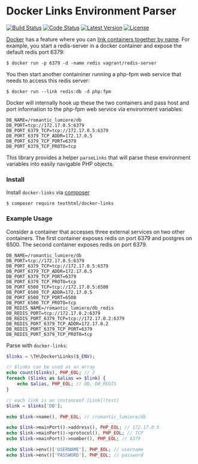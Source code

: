 # Docker Links Environment Parser

[![Build Status](https://img.shields.io/travis/texthtml/docker-links.svg)](https://travis-ci.org/texthtml/docker-links)
[![Code Status](https://img.shields.io/scrutinizer/g/texthtml/docker-links.svg)](https://scrutinizer-ci.com/g/texthtml/docker-links/build-status/master)
[![Latest Version](https://img.shields.io/packagist/v/texthtml/docker-links.svg)](https://packagist.org/packages/texthtml/docker-links)
[![License](https://img.shields.io/packagist/l/texthtml/docker-links.svg)](https://packagist.org/packages/texthtml/docker-links)

[Docker](http://www.docker.io/) has a feature where you can [link containers together by name](http://docs.docker.io/en/latest/use/working_with_links_names/). For example, you start a redis-server in a docker container and expose the default redis port 6379:

    $ docker run -p 6379 -d -name redis vagrant/redis-server

You then start another containiner running a php-fpm web service that needs to access this redis server:

    $ docker run --link redis:db -d php:fpm
  
Docker will internally hook up these the two containers and pass host and port information to the php-fpm web service via environment variables:

    DB_NAME=/romantic_lumiere/db
    DB_PORT=tcp://172.17.0.5:6379
    DB_PORT_6379_TCP=tcp://172.17.0.5:6379
    DB_PORT_6379_TCP_ADDR=172.17.0.5
    DB_PORT_6379_TCP_PORT=6379
    DB_PORT_6379_TCP_PROTO=tcp

This library provides a helper `parseLinks` that will parse these environment variables into easily navigable PHP objects.

### Install

Install `docker-links` via [composer](https://getcomposer.org/)

    $ composer require texthtml/docker-links

### Example Usage

Consider a container that accesses three external services on two other containers. The first container exposes redis on port 6379 and postgres on 6500. The second container exposes redis on port 6379.

    DB_NAME=/romantic_lumiere/db
    DB_PORT=tcp://172.17.0.5:6379
    DB_PORT_6379_TCP=tcp://172.17.0.5:6379
    DB_PORT_6379_TCP_ADDR=172.17.0.5
    DB_PORT_6379_TCP_PORT=6379
    DB_PORT_6379_TCP_PROTO=tcp
    DB_PORT_6500_TCP=tcp://172.17.0.5:6500
    DB_PORT_6500_TCP_ADDR=172.17.0.5
    DB_PORT_6500_TCP_PORT=6500
    DB_PORT_6500_TCP_PROTO=tcp
    DB_REDIS_NAME=/romantic_lumiere/db_redis
    DB_REDIS_PORT=tcp://172.17.0.2:6379
    DB_REDIS_PORT_6379_TCP=tcp://172.17.0.2:6379
    DB_REDIS_PORT_6379_TCP_ADDR=172.17.0.2
    DB_REDIS_PORT_6379_TCP_PORT=6379
    DB_REDIS_PORT_6379_TCP_PROTO=tcp

Parse with `docker-links`:

```php
$links = \TH\Docker\Links($_ENV);

// $links can be used as an array
echo count($links), PHP_EOL; // 2
foreach ($links as $alias => $link) {
    echo $alias, PHP_EOL; // DB, DB_REDIS
}

// each link is an instanceof [Link](test)
$link = $links['DB'];

echo $link->name(), PHP_EOL; // /romantic_lumiere/db

echo $link->mainPort()->address(), PHP_EOL; // 172.17.0.5
echo $link->mainPort()->protocol(), PHP_EOL; // TCP
echo $link->mainPort()->number(), PHP_EOL; // 6379

echo $link->env()['USERNAME'], PHP_EOL; // username
echo $link->env()['PASSWORD'], PHP_EOL; // password
```
